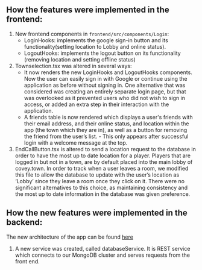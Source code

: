 ## How the features were implemented in the frontend:

1. New frontend components in `frontend/src/components/Login`:
   - LoginHooks: implements the google sign-in button and its functionality(setting location to Lobby and online status).
   - LogoutHooks: implements the logout button on its functionality
     (removing location and setting offline status)
2. Townselection.tsx was altered in several ways:
   - It now renders the new LoginHooks and LogoutHooks components. Now the user can easily sign in with Google or continue using the application as before without signing in. One alternative that was considered was creating an entirely separate login page, but that was overlooked as it prevented users who did not wish to sign in access, or added an extra step in their interaction with the application.
   - A friends table is now rendered which displays a user's friends with their email address, and their online status, and location within the app (the town which they are in), as well as a button for removing the friend from the user’s list. - This only appears after successful login with a welcome message at the top.
3. EndCallButton.tsx is altered to send a location request to the database in order to have the most up to date location for a player. Players that are logged in but not in a town, are by default placed into the main lobby of covey.town. In order to track when a user leaves a room, we modified this file to allow the database to update with the user’s location as ‘Lobby’ since they leave a room once they click on it. There were no significant alternatives to this choice, as maintaining consistency and the most up to date information in the database was given preference.

## How the new features were implemented in the backend:

The new architecture of the app can be found [here](docs/arch.png)

1. A new service was created, called databaseService. It is REST service which connects to our MongoDB cluster and serves requests from the front end.
